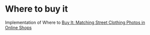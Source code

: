 # Where to buy it
Implementation of Where to [Buy It: Matching Street Clothing Photos in Online Shops](http://acberg.com/papers/wheretobuyit2015iccv.pdf)


